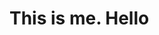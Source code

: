 <!DOCTYPE html>
<html>
  <head>
  <title> Hello guys </title>
  </head>
<body>
<h1> This is me.  Hello </h1>
  
</body>
</html>
